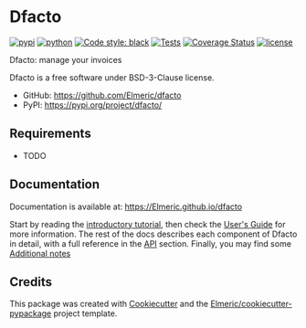 # Dfacto

[![pypi](https://img.shields.io/pypi/v/dfacto.svg)](https://pypi.org/project/dfacto/)
[![python](https://img.shields.io/pypi/pyversions/dfacto.svg)](https://pypi.org/project/dfacto/)
[![Code style: black](https://img.shields.io/badge/code%20style-black-000000.svg)](https://github.com/psf/black)
[![Tests](https://github.com/Elmeric/dfacto/actions/workflows/test.yml/badge.svg)](https://github.com/Elmeric/dfacto/actions/workflows/test.yml)
[![Coverage Status](https://coveralls.io/repos/github/Elmeric/dfacto/badge.svg)](https://coveralls.io/github/Elmeric/dfacto)
[![license](https://img.shields.io/badge/license-BSD--3--Clause-green)](https://github.com/Elmeric/dfacto/blob/master/LICENSE)

Dfacto: manage your invoices

Dfacto is a free software under BSD-3-Clause license.

* GitHub: <https://github.com/Elmeric/dfacto>
* PyPI: <https://pypi.org/project/dfacto/>

## Requirements

* TODO

## Documentation

Documentation is available at: <https://Elmeric.github.io/dfacto>

Start by reading the [introductory tutorial], then check the
[User's Guide] for more information.
The rest of the docs describes each component of Dfacto in detail, with a full
reference in the [API] section.
Finally, you may find some [Additional notes]

## Credits

This package was created with [Cookiecutter](https://github.com/cookiecutter/cookiecutter) and the [Elmeric/cookiecutter-pypackage](https://github.com/Elmeric/cookiecutter-pypackage) project template.

[Dfacto]: https://github.com/Elmeric/dfacto
[introductory tutorial]: https://Elmeric.github.io/dfacto/tutorials.md
[User's Guide]: https://Elmeric.github.io/dfacto/how-to-guides.md
[API]: https://Elmeric.github.io/dfacto/reference.md
[Additional notes]: https://Elmeric.github.io/dfacto/explanation.md

